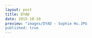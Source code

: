 ```yaml
---
layout: post
title: DYAD
date: 2015-10-10
preview: "images/DYAD - Sophie Hu.JPG
published: true
---
```

